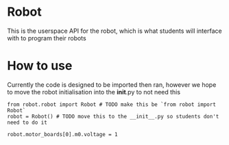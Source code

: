 # Robot

This is the userspace API for the robot, which is what students will interface with to program their robots

# How to use

Currently the code is designed to be imported then ran, however we hope to move the robot initialisation into the __init__.py to not need this

    from robot.robot import Robot # TODO make this be `from robot import Robot`
    robot = Robot() # TODO move this to the __init__.py so students don't need to do it

    robot.motor_boards[0].m0.voltage = 1

